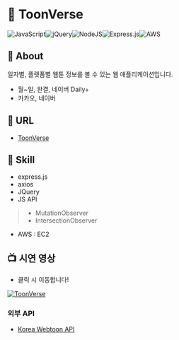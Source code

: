 # 📣 ToonVerse

![JavaScript](https://img.shields.io/badge/javascript-%23323330.svg?style=for-the-badge&logo=javascript&logoColor=%23F7DF1E)![jQuery](https://img.shields.io/badge/jquery-%230769AD.svg?style=for-the-badge&logo=jquery&logoColor=white)![NodeJS](https://img.shields.io/badge/node.js-6DA55F?style=for-the-badge&logo=node.js&logoColor=white)![Express.js](https://img.shields.io/badge/express.js-%23404d59.svg?style=for-the-badge&logo=express&logoColor=%2361DAFB)![AWS](https://img.shields.io/badge/AWS-%23FF9900.svg?style=for-the-badge&logo=amazon-aws&logoColor=white)

## 👀 About
일자별, 플랫폼별 웹툰 정보를 볼 수 있는 웹 애플리케이션입니다.
- 월~일, 완결, 네이버 Daily+
- 카카오, 네이버

## 🔗 URL
- [ToonVerse](http://ec2-43-201-68-78.ap-northeast-2.compute.amazonaws.com:3000)

## 📌 Skill
- express.js
- axios
- JQuery
- JS API
> - MutationObserver
> - IntersectionObserver

- AWS : EC2

## 📺 시연 영상
- 클릭 시 이동합니다!

[![ToonVerse](https://github.com/user-attachments/assets/7263178b-95c4-4cc8-9b3f-fa7a758aec11)](https://youtu.be/SkaPTqnXuUY)


### 외부 API
- [Korea Webtoon API](https://github.com/HyeokjaeLee/korea-webtoon-api)

